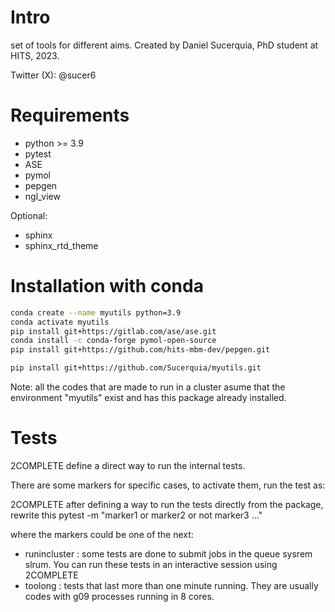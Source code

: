 # Intro
set of tools for different aims. Created by Daniel Sucerquia, PhD student at HITS, 2023.

Twitter (X): @sucer6

# Requirements
- python >= 3.9
- pytest
- ASE
- pymol
- pepgen
- ngl_view

Optional:
- sphinx
- sphinx_rtd_theme


# Installation with conda

```bash
conda create --name myutils python=3.9
conda activate myutils
pip install git+https://gitlab.com/ase/ase.git
conda install -c conda-forge pymol-open-source
pip install git+https://github.com/hits-mbm-dev/pepgen.git

pip install git+https://github.com/Sucerquia/myutils.git
```

Note: all the codes that are made to run in a cluster asume that the
environment "myutils" exist and has this package already installed.


# Tests
2COMPLETE define a direct way to run the internal tests.

There are some markers for specific cases, to activate them, run the test as:

2COMPLETE after defining a way to run the tests directly from the package, rewrite this
pytest -m "marker1 or marker2 or not marker3 ..."

where the markers could be one of the next:

-  runincluster :  some tests are done to submit jobs in the queue sysrem
slrum. You can run these tests in an interactive session using 2COMPLETE
-  toolong : tests that last more than one minute running. They are usually
codes with g09 processes running in 8 cores.
